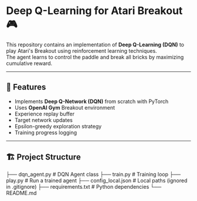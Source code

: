 # Deep Q-Learning for Atari Breakout 🎮

This repository contains an implementation of **Deep Q-Learning (DQN)** to play Atari's Breakout using reinforcement learning techniques.  
The agent learns to control the paddle and break all bricks by maximizing cumulative reward.

---

## 📌 Features
- Implements **Deep Q-Network (DQN)** from scratch with PyTorch
- Uses **OpenAI Gym** Breakout environment
- Experience replay buffer
- Target network updates
- Epsilon-greedy exploration strategy
- Training progress logging

---

## 🏗 Project Structure

├── dqn_agent.py # DQN Agent class
├── train.py # Training loop
├── play.py # Run a trained agent
├── config_local.json # Local paths (ignored in .gitignore)
├── requirements.txt # Python dependencies
└── README.md
